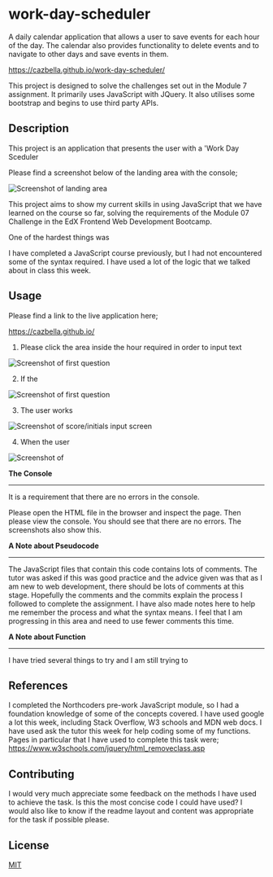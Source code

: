 # work-day-scheduler
A daily calendar application that allows a user to save events for each hour of the day. The calendar also provides functionality to delete events and to navigate to other days and save events in them. 

https://cazbella.github.io/work-day-scheduler/

This project is designed to solve the challenges set out in the Module 7 assignment. It primarily uses JavaScript with JQuery. It also utilises some bootstrap and begins to use third party APIs.  

## Description

This project is an application that presents the user with a 'Work Day Sceduler

Please find a screenshot below of the landing area with the console;

![Screenshot of landing area](assets/images/Screenshot-quiz-landing-area-with-console.png)

This project aims to show my current skills in using JavaScript that we have learned on the course so far, solving the requirements of the Module 07 Challenge in the EdX Frontend Web Development Bootcamp. 

One of the hardest things was 

I have completed a JavaScript course previously, but I had not encountered some of the syntax required. I have used a lot of the logic that we talked about in class this week. 

## Usage

Please find a link to the live application here; 

https://cazbella.github.io/

1. Please click the area inside the hour required in order to input text

![Screenshot of first question](assets/images/Screenshot-first-question.png)

2. If the 

![Screenshot of first question](assets/images/Screenshot-notification.png)

3. The user works 

![Screenshot of score/initials input screen](assets/images/Screenshot-score-initials.png)



4. When the user 

![Screenshot of ](assets/images/Screenshot-scores-list.png)


__The Console__
_______________
It is a requirement that there are no errors in the console.

Please open the HTML file in the browser and inspect the page. Then please view the console. You should see that there are no errors. The screenshots also show this. 

__A Note about Pseudocode__
_____________________________

The JavaScript files that contain this code contains lots of comments. The tutor was asked if this was good practice and the advice given was that as I am new to web development, there should be lots of comments at this stage. Hopefully the comments and the commits explain the process I followed to complete the assignment. I have also made notes here to help me remember the process and what the syntax means. I feel that I am progressing in this area and need to use fewer comments this time. 

__A Note about Function__
_________________________

I have tried several things to try and I am still trying to 


## References

I completed the Northcoders pre-work JavaScript module, so I had a foundation knowledge of some of the concepts covered. I have used google a lot this week, including Stack Overflow, W3 schools and MDN web docs. I have used ask the tutor this week for help coding some of my functions. Pages in particular that I have used to complete this task were;
https://www.w3schools.com/jquery/html_removeclass.asp



## Contributing

I would very much appreciate some feedback on the methods I have used to achieve the task. Is this the most concise code I could have used? I would also like to know if the readme layout and content was appropriate for the task if possible please. 


## License

[MIT](https://choosealicense.com/licenses/mit/)
